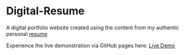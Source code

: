 # Digital-Resume

A digital portfolio website created using the content from my authentic personal [resume](./assets/resume.pdf) 

Experience the live demonstration via GitHub pages here: [Live Demo](https://pembattech.github.io/digital-resume/)

